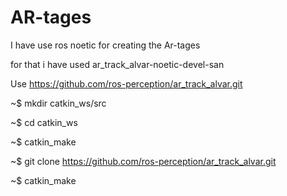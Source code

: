 # AR-tages

I have use ros noetic for creating the Ar-tages 

for that i have used ar_track_alvar-noetic-devel-san 

Use https://github.com/ros-perception/ar_track_alvar.git

~$ mkdir catkin_ws/src

~$ cd catkin_ws

~$ catkin_make 

~$ git clone https://github.com/ros-perception/ar_track_alvar.git

~$ catkin_make



